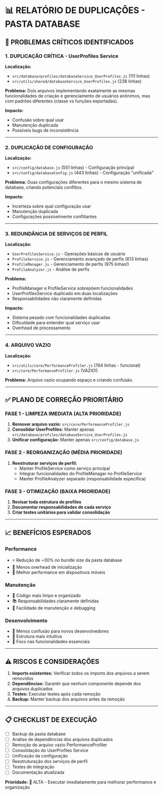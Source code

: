 # 📊 RELATÓRIO DE DUPLICAÇÕES - PASTA DATABASE

## 🚨 PROBLEMAS CRÍTICOS IDENTIFICADOS

### 1. DUPLICAÇÃO CRÍTICA - UserProfiles Service
**Localização:** 
- `src/database/profiles/databaseService_UserProfiles.js` (111 linhas)
- `src/utils/shared/databaseService_UserProfiles.js` (238 linhas)

**Problema:** Dois arquivos implementando exatamente as mesmas funcionalidades de criação e gerenciamento de usuários anônimos, mas com padrões diferentes (classe vs funções exportadas).

**Impacto:** 
- Confusão sobre qual usar
- Manutenção duplicada
- Possíveis bugs de inconsistência

---

### 2. DUPLICAÇÃO DE CONFIGURAÇÃO
**Localização:**
- `src/config/database.js` (551 linhas) - Configuração principal
- `src/config/databaseConfig.js` (443 linhas) - Configuração "unificada"

**Problema:** Duas configurações diferentes para o mesmo sistema de database, criando potenciais conflitos.

**Impacto:**
- Incerteza sobre qual configuração usar
- Manutenção duplicada
- Configurações possivelmente conflitantes

---

### 3. REDUNDÂNCIA DE SERVIÇOS DE PERFIL
**Localização:**
- `UserProfilesService.js` - Operações básicas de usuário
- `ProfileService.js` - Gerenciamento avançado de perfis (613 linhas)
- `ProfileManager.js` - Gerenciamento de perfis (975 linhas!)
- `ProfileAnalyzer.js` - Análise de perfis

**Problema:** 
- ProfileManager e ProfileService sobrepõem funcionalidades
- UserProfilesService duplicado em duas localizações
- Responsabilidades não claramente definidas

**Impacto:**
- Sistema pesado com funcionalidades duplicadas
- Dificuldade para entender qual serviço usar
- Overhead de processamento

---

### 4. ARQUIVO VAZIO
**Localização:**
- `src/utils/core/PerformanceProfiler.js` (764 linhas - funcional)
- `src/core/PerformanceProfiler.js` (VAZIO!)

**Problema:** Arquivo vazio ocupando espaço e criando confusão.

---

## ✅ PLANO DE CORREÇÃO PRIORITÁRIO

### FASE 1 - LIMPEZA IMEDIATA (ALTA PRIORIDADE)
1. **Remover arquivo vazio:** `src/core/PerformanceProfiler.js`
2. **Consolidar UserProfiles:** Manter apenas `src/database/profiles/databaseService_UserProfiles.js`
3. **Unificar configuração:** Manter apenas `src/config/database.js`

### FASE 2 - REORGANIZAÇÃO (MÉDIA PRIORIDADE)
1. **Reestruturar serviços de perfil:**
   - Manter ProfileService como serviço principal
   - Integrar funcionalidades do ProfileManager no ProfileService
   - Manter ProfileAnalyzer separado (responsabilidade específica)

### FASE 3 - OTIMIZAÇÃO (BAIXA PRIORIDADE)
1. **Revisar toda estrutura de profiles**
2. **Documentar responsabilidades de cada serviço**
3. **Criar testes unitários para validar consolidação**

---

## 📈 BENEFÍCIOS ESPERADOS

### Performance
- ⚡ Redução de ~30% no bundle size da pasta database
- 🚀 Menos overhead de inicialização
- 📱 Melhor performance em dispositivos móveis

### Manutenção
- 🧹 Código mais limpo e organizado
- 📚 Responsabilidades claramente definidas
- 🔧 Facilidade de manutenção e debugging

### Desenvolvimento
- 👥 Menos confusão para novos desenvolvedores
- 📖 Estrutura mais intuitiva
- 🎯 Foco nas funcionalidades essenciais

---

## ⚠️ RISCOS E CONSIDERAÇÕES

1. **Imports existentes:** Verificar todos os imports dos arquivos a serem removidos
2. **Dependências:** Garantir que nenhum componente depende dos arquivos duplicados
3. **Testes:** Executar testes após cada remoção
4. **Backup:** Manter backup dos arquivos antes da remoção

---

## 📋 CHECKLIST DE EXECUÇÃO

- [ ] Backup da pasta database
- [ ] Análise de dependências dos arquivos duplicados
- [ ] Remoção do arquivo vazio PerformanceProfiler
- [ ] Consolidação do UserProfiles Service
- [ ] Unificação da configuração
- [ ] Reestruturação dos serviços de perfil
- [ ] Testes de integração
- [ ] Documentação atualizada

**Prioridade:** 🔴 ALTA - Executar imediatamente para melhorar performance e organização
